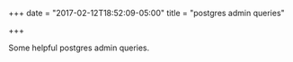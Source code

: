 +++
date = "2017-02-12T18:52:09-05:00"
title = "postgres admin queries"

+++

Some helpful postgres admin queries.

<script src="https://gist.github.com/ryantuck/46de1eec35708201d88e6beee008839a.js"></script>
